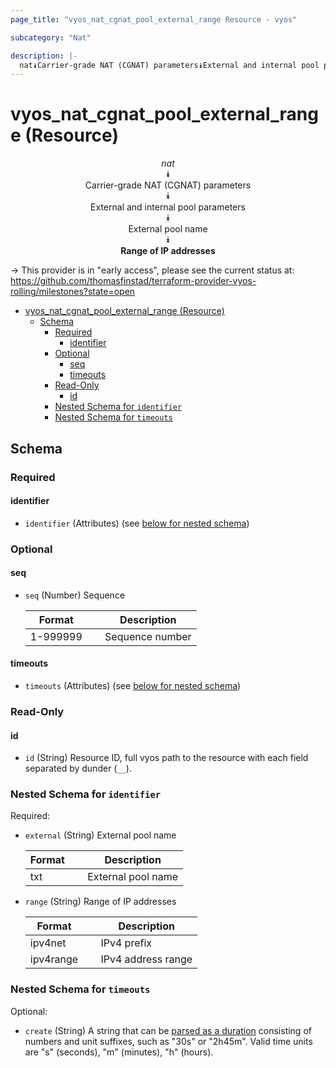 ```yaml
---
page_title: "vyos_nat_cgnat_pool_external_range Resource - vyos"

subcategory: "Nat"

description: |-
  nat⯯Carrier-grade NAT (CGNAT) parameters⯯External and internal pool parameters⯯External pool name⯯Range of IP addresses
---
```


# vyos_nat_cgnat_pool_external_range (Resource)
<center>

*nat*  
⯯  
Carrier-grade NAT (CGNAT) parameters  
⯯  
External and internal pool parameters  
⯯  
External pool name  
⯯  
**Range of IP addresses**


</center>

-> This provider is in "early access", please see the current status at: https://github.com/thomasfinstad/terraform-provider-vyos-rolling/milestones?state=open

<!--TOC-->

- [vyos_nat_cgnat_pool_external_range (Resource)](#vyos_nat_cgnat_pool_external_range-resource)
  - [Schema](#schema)
    - [Required](#required)
      - [identifier](#identifier)
    - [Optional](#optional)
      - [seq](#seq)
      - [timeouts](#timeouts)
    - [Read-Only](#read-only)
      - [id](#id)
    - [Nested Schema for `identifier`](#nested-schema-for-identifier)
    - [Nested Schema for `timeouts`](#nested-schema-for-timeouts)

<!--TOC-->

<!-- schema generated by tfplugindocs -->
## Schema

### Required

#### identifier
- `identifier` (Attributes) (see [below for nested schema](#nestedatt--identifier))

### Optional

#### seq
- `seq` (Number) Sequence

    |  Format    &emsp;|  Description      |
    |------------|-------------------|
    |  1-999999  &emsp;|  Sequence number  |
#### timeouts
- `timeouts` (Attributes) (see [below for nested schema](#nestedatt--timeouts))

### Read-Only

#### id
- `id` (String) Resource ID, full vyos path to the resource with each field separated by dunder (`__`).

<a id="nestedatt--identifier"></a>
### Nested Schema for `identifier`

Required:

- `external` (String) External pool name

    |  Format  &emsp;|  Description         |
    |----------|----------------------|
    |  txt     &emsp;|  External pool name  |
- `range` (String) Range of IP addresses

    |  Format     &emsp;|  Description         |
    |-------------|----------------------|
    |  ipv4net    &emsp;|  IPv4 prefix         |
    |  ipv4range  &emsp;|  IPv4 address range  |


<a id="nestedatt--timeouts"></a>
### Nested Schema for `timeouts`

Optional:

- `create` (String) A string that can be [parsed as a duration](https://pkg.go.dev/time#ParseDuration) consisting of numbers and unit suffixes, such as &#34;30s&#34; or &#34;2h45m&#34;. Valid time units are &#34;s&#34; (seconds), &#34;m&#34; (minutes), &#34;h&#34; (hours).
